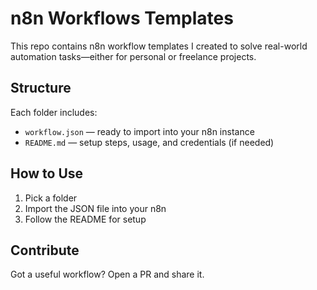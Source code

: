 # n8n Workflows Templates

This repo contains n8n workflow templates I created to solve real-world automation tasks—either for personal or freelance projects.

## Structure

Each folder includes:

- `workflow.json` — ready to import into your n8n instance  
- `README.md` — setup steps, usage, and credentials (if needed)

## How to Use

1. Pick a folder  
2. Import the JSON file into your n8n  
3. Follow the README for setup

## Contribute

Got a useful workflow? Open a PR and share it.
